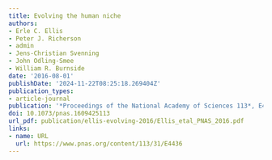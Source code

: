 ```yaml
---
title: Evolving the human niche
authors:
- Erle C. Ellis
- Peter J. Richerson
- admin
- Jens-Christian Svenning
- John Odling-Smee
- William R. Burnside
date: '2016-08-01'
publishDate: '2024-11-22T08:25:18.269404Z'
publication_types:
- article-journal
publication: '*Proceedings of the National Academy of Sciences 113*, E4436-E4436'
doi: 10.1073/pnas.1609425113
url_pdf: publication/ellis-evolving-2016/Ellis_etal_PNAS_2016.pdf
links:
- name: URL
  url: https://www.pnas.org/content/113/31/E4436
---
```

